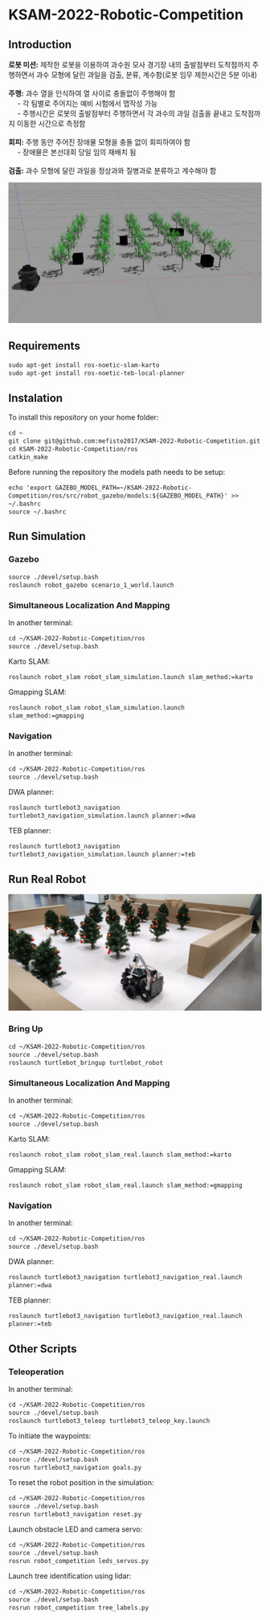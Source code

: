 # KSAM-2022-Robotic-Competition

## Introduction
**로봇 미션:** 제작한 로봇을 이용하여 과수원 모사 경기장 내의 출발점부터 도착점까지 주행하면서 과수 모형에 달린 과일을 검출, 분류, 계수함(로봇 임무 제한시간은 5분 이내) <br /> <br />
**주행:** 과수 열을 인식하여 열 사이로 충돌없이 주행해야 함 <br />
      &emsp; - 각 팀별로 주어지는 예비 시험에서 맵작성 가능 <br />
      &emsp; - 주행시간은 로봇의 출발점부터 주행하면서 각 과수의 과일 검출을 끝내고 도착점까지 이동한 시간으로 측정함 <br /> <br />
**회피:** 주행 동안 주어진 장애물 모형을 충돌 없이 회피하여야 함 <br />
      &emsp; - 장애물은 본선대회 당일 임의 재배치 됨 <br /> <br />
**검출:** 과수 모형에 달린 과일을 정상과와 질병과로 분류하고 계수해야 함

![This is an image](images/gazebo1.jpg)

## Requirements
```
sudo apt-get install ros-noetic-slam-karto
sudo apt-get install ros-noetic-teb-local-planner
```

## Instalation
To install this repository on your home folder:
```
cd ~
git clone git@github.com:mefisto2017/KSAM-2022-Robotic-Competition.git
cd KSAM-2022-Robotic-Competition/ros
catkin_make
```
Before running the repository the models path needs to be setup:
```
echo 'export GAZEBO_MODEL_PATH=~/KSAM-2022-Robotic-Competition/ros/src/robot_gazebo/models:${GAZEBO_MODEL_PATH}' >> ~/.bashrc
source ~/.bashrc
```

## Run Simulation

### Gazebo
```
source ./devel/setup.bash
roslaunch robot_gazebo scenario_1_world.launch
```


### Simultaneous Localization And Mapping
In another terminal:
```
cd ~/KSAM-2022-Robotic-Competition/ros
source ./devel/setup.bash
```
Karto SLAM:
```
roslaunch robot_slam robot_slam_simulation.launch slam_method:=karto
```
Gmapping SLAM:
```
roslaunch robot_slam robot_slam_simulation.launch slam_method:=gmapping
```


### Navigation
In another terminal:
```
cd ~/KSAM-2022-Robotic-Competition/ros
source ./devel/setup.bash
```
DWA planner:
```
roslaunch turtlebot3_navigation turtlebot3_navigation_simulation.launch planner:=dwa
```
TEB planner:
```
roslaunch turtlebot3_navigation turtlebot3_navigation_simulation.launch planner:=teb
```




## Run Real Robot
![This is an image](images/robot.jpg)
### Bring Up
```
cd ~/KSAM-2022-Robotic-Competition/ros
source ./devel/setup.bash
roslaunch turtlebot_bringup turtlebot_robot
```


### Simultaneous Localization And Mapping
In another terminal:
```
cd ~/KSAM-2022-Robotic-Competition/ros
source ./devel/setup.bash
```
Karto SLAM:
```
roslaunch robot_slam robot_slam_real.launch slam_method:=karto
```
Gmapping SLAM:
```
roslaunch robot_slam robot_slam_real.launch slam_method:=gmapping
```

### Navigation
In another terminal:
```
cd ~/KSAM-2022-Robotic-Competition/ros
source ./devel/setup.bash
```
DWA planner:
```
roslaunch turtlebot3_navigation turtlebot3_navigation_real.launch planner:=dwa
```
TEB planner:
```
roslaunch turtlebot3_navigation turtlebot3_navigation_real.launch planner:=teb
```


## Other Scripts

### Teleoperation
In another terminal:
```
cd ~/KSAM-2022-Robotic-Competition/ros
source ./devel/setup.bash
roslaunch turtlebot3_teleop turtlebot3_teleop_key.launch
```

To initiate the waypoints:
```
cd ~/KSAM-2022-Robotic-Competition/ros
source ./devel/setup.bash
rosrun turtlebot3_navigation goals.py
```

To reset the robot position in the simulation:

```
cd ~/KSAM-2022-Robotic-Competition/ros
source ./devel/setup.bash
rosrun turtlebot3_navigation reset.py
```

Launch obstacle LED and camera servo:

```
cd ~/KSAM-2022-Robotic-Competition/ros
source ./devel/setup.bash
rosrun robot_competition leds_servos.py
```

Launch tree identification using lidar:

```
cd ~/KSAM-2022-Robotic-Competition/ros
source ./devel/setup.bash
rosrun robot_competition tree_labels.py
```
